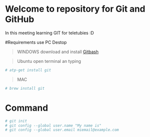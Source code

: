 # Welcome to repository for Git and GitHub 

In this meeting learning GIT for teletubies :D 

#Requirements use  PC Destop 

> WINDOWS download and install [Gitbash](https://git-scm.com/downloads)

> Ubuntu open terminal an typing 
    
```sh
# atp-get install git
```

> MAC

```sh
# brew install git
```

# Command

```sh
# git init
# git config --global user.name "My name is"
# git config --global user.email miemail@example.com
```

